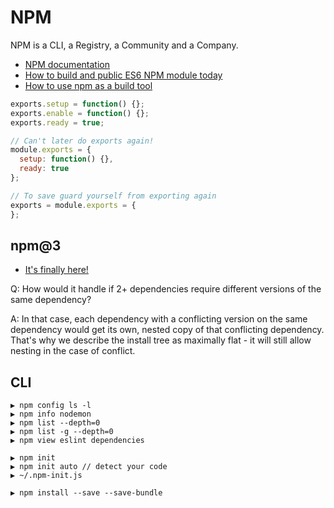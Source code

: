# NPM

NPM is a CLI, a Registry, a Community and a Company.

* [NPM documentation](https://docs.npmjs.com/folders)
* [How to build and public ES6 NPM module today](https://booker.codes/how-to-build-and-publish-es6-npm-modules-today-with-babel/)
* [How to use npm as a build tool](http://blog.keithcirkel.co.uk/how-to-use-npm-as-a-build-tool/)

```js
exports.setup = function() {};
exports.enable = function() {};
exports.ready = true;

// Can't later do exports again!
module.exports = {
  setup: function() {},
  ready: true
};

// To save guard yourself from exporting again
exports = module.exports = {
};
```

## npm@3

* [It's finally here!](https://github.com/npm/npm/releases/tag/v3.0.0)

Q: How would it handle if 2+ dependencies require different versions of the same dependency?

A: In that case, each dependency with a conflicting version on the same dependency would get its own, nested copy of that conflicting dependency. That's why we describe the install tree as maximally flat - it will still allow nesting in the case of conflict.

## CLI

```
▶ npm config ls -l
▶ npm info nodemon
▶ npm list --depth=0
▶ npm list -g --depth=0
▶ npm view eslint dependencies

▶ npm init
▶ npm init auto // detect your code
▶ ~/.npm-init.js

▶ npm install --save --save-bundle
```